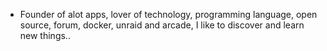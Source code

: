 - Founder of alot apps, lover of technology, programming language, open source, forum, docker, unraid and arcade, I like to discover and learn new things..
  <br>


















































































































































































































































































































































































































































































































































































































































































































